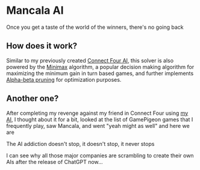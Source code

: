 # Mancala AI

Once you get a taste of the world of the winners, there's no going back

## How does it work?

Similar to my previously created [Connect Four AI](https://github.com/Nobody4931/connectfour), this solver is also powered by the [Minimax](https://en.wikipedia.org/wiki/Minimax) algorithm, a popular decision making algorithm for maximizing the minimum gain in turn based games, and further implements [Alpha-beta pruning](https://en.wikipedia.org/wiki/Alpha%E2%80%93beta_pruning) for optimization purposes.

## Another one?

After completing my revenge against my friend in Connect Four using [my AI](https://github.com/Nobody4931/connectfour),
I thought about it for a bit, looked at the list of GamePigeon games that I frequently play,
saw Mancala, and went "yeah might as well" and here we are

The AI addiction doesn't stop, it doesn't stop, it never stops

I can see why all those major companies are scrambling to create their own AIs after the
release of ChatGPT now...
